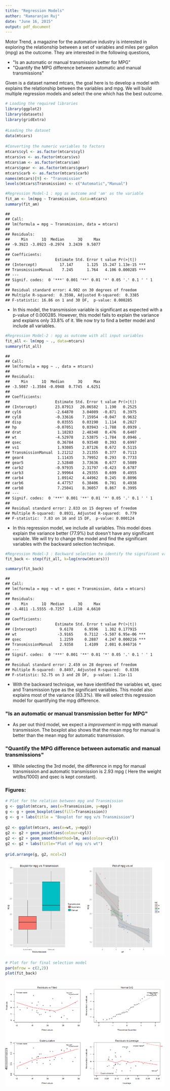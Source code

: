 ```yaml
---
title: "Regression Models"
author: "Ramaranjan Ruj"
date: "June 16, 2015"
output: pdf_document
---
```


Motor Trend, a magazine for the automative industry is interested in exploring the relationship between a set of variables and miles per gallon (mpg) as the outcome. They are interested in the following questions, 
- "Is an automatic or manual transmission better for MPG"
- "Quantify the MPG difference between automatic and manual transmissions"

Given is a dataset named mtcars, the goal here is to develop a model with explains the relationship between the variables and mpg. We will build multiple regression models and select the one which has the best outcome.


```r
# Loading the required libraries
library(ggplot2)
library(datasets)
library(gridExtra)

#Loading the dataset
data(mtcars)

#Converting the numeric variables to factors
mtcars$cyl <- as.factor(mtcars$cyl)
mtcars$vs <- as.factor(mtcars$vs)
mtcars$am <- as.factor(mtcars$am)
mtcars$gear <- as.factor(mtcars$gear)
mtcars$carb <- as.factor(mtcars$carb)
names(mtcars)[9] <- "Transmission"
levels(mtcars$Transmission) <- c("Automatic","Manual")
```


```r
#Regression Model-1 : mpg as outcome and 'am' as the variable
fit_am <- lm(mpg ~ Transmission, data=mtcars)
summary(fit_am)
```

```
## 
## Call:
## lm(formula = mpg ~ Transmission, data = mtcars)
## 
## Residuals:
##     Min      1Q  Median      3Q     Max 
## -9.3923 -3.0923 -0.2974  3.2439  9.5077 
## 
## Coefficients:
##                    Estimate Std. Error t value Pr(>|t|)    
## (Intercept)          17.147      1.125  15.247 1.13e-15 ***
## TransmissionManual    7.245      1.764   4.106 0.000285 ***
## ---
## Signif. codes:  0 '***' 0.001 '**' 0.01 '*' 0.05 '.' 0.1 ' ' 1
## 
## Residual standard error: 4.902 on 30 degrees of freedom
## Multiple R-squared:  0.3598,	Adjusted R-squared:  0.3385 
## F-statistic: 16.86 on 1 and 30 DF,  p-value: 0.000285
```

- In this model, the transmission variable is significant as expected with a p-value of 0.000285. However, this model fails to explain the variance and explains only 33.8% of it. We now try to find a better model and include all variables.


```r
#Regression Model-2 : mpg as outcome with all input variables
fit_all <- lm(mpg ~ ., data=mtcars)
summary(fit_all)
```

```
## 
## Call:
## lm(formula = mpg ~ ., data = mtcars)
## 
## Residuals:
##     Min      1Q  Median      3Q     Max 
## -3.5087 -1.3584 -0.0948  0.7745  4.6251 
## 
## Coefficients:
##                    Estimate Std. Error t value Pr(>|t|)  
## (Intercept)        23.87913   20.06582   1.190   0.2525  
## cyl6               -2.64870    3.04089  -0.871   0.3975  
## cyl8               -0.33616    7.15954  -0.047   0.9632  
## disp                0.03555    0.03190   1.114   0.2827  
## hp                 -0.07051    0.03943  -1.788   0.0939 .
## drat                1.18283    2.48348   0.476   0.6407  
## wt                 -4.52978    2.53875  -1.784   0.0946 .
## qsec                0.36784    0.93540   0.393   0.6997  
## vs1                 1.93085    2.87126   0.672   0.5115  
## TransmissionManual  1.21212    3.21355   0.377   0.7113  
## gear4               1.11435    3.79952   0.293   0.7733  
## gear5               2.52840    3.73636   0.677   0.5089  
## carb2              -0.97935    2.31797  -0.423   0.6787  
## carb3               2.99964    4.29355   0.699   0.4955  
## carb4               1.09142    4.44962   0.245   0.8096  
## carb6               4.47757    6.38406   0.701   0.4938  
## carb8               7.25041    8.36057   0.867   0.3995  
## ---
## Signif. codes:  0 '***' 0.001 '**' 0.01 '*' 0.05 '.' 0.1 ' ' 1
## 
## Residual standard error: 2.833 on 15 degrees of freedom
## Multiple R-squared:  0.8931,	Adjusted R-squared:  0.779 
## F-statistic:  7.83 on 16 and 15 DF,  p-value: 0.000124
```

- In this regression model, we include all variables. This model does explain the variance better (77.9%) but doesn't have any significant variable. We will try to change the model and find the significant variables with the backward selection technique.


```r
#Regression Model-3 : Backward selection to identify the significant variables
fit_back <- step(fit_all, k=log(nrow(mtcars)))
```


```r
summary(fit_back)
```

```
## 
## Call:
## lm(formula = mpg ~ wt + qsec + Transmission, data = mtcars)
## 
## Residuals:
##     Min      1Q  Median      3Q     Max 
## -3.4811 -1.5555 -0.7257  1.4110  4.6610 
## 
## Coefficients:
##                    Estimate Std. Error t value Pr(>|t|)    
## (Intercept)          9.6178     6.9596   1.382 0.177915    
## wt                  -3.9165     0.7112  -5.507 6.95e-06 ***
## qsec                 1.2259     0.2887   4.247 0.000216 ***
## TransmissionManual   2.9358     1.4109   2.081 0.046716 *  
## ---
## Signif. codes:  0 '***' 0.001 '**' 0.01 '*' 0.05 '.' 0.1 ' ' 1
## 
## Residual standard error: 2.459 on 28 degrees of freedom
## Multiple R-squared:  0.8497,	Adjusted R-squared:  0.8336 
## F-statistic: 52.75 on 3 and 28 DF,  p-value: 1.21e-11
```

- With the backward technique, we have identified the variables wt, qsec and Transmission type as the significant variables. This model also explains most of the variance (83.3%). We will select this regression model for quantifying the mpg difference. 

### "Is an automatic or manual transmission better for MPG"
 - As per out third model, we expect a *improvement* in mpg with manual transmission. The boxplot also shows that the mean mpg for manual is better than the mean mpg for automatic transmission.
 
### "Quantify the MPG difference between automatic and manual transmissions"
 - While selecting the 3rd model, the difference in mpg for manual transmission and automatic transmission is 2.93 mpg ( Here the weight wt(lbs/1000) and qsec is kept constant).
 
### Figures:


```r
# Plot for the relation between mpg and Transmission
g <- ggplot(mtcars, aes(x=Transmission, y=mpg))
g <- g + geom_boxplot(aes(fill=Transmission))
g <- g + labs(title = "Boxplot for mpg v/s Transmission")

g2 <- ggplot(mtcars, aes(x=wt, y=mpg))
g2 <- g2 + geom_point(aes(colour=cyl))
g2 <- g2 + geom_smooth(method=lm, aes(colour=cyl))
g2 <- g2 + labs(title="Plot of mpg v/s wt")

grid.arrange(g, g2, ncol=2)
```

![plot of chunk unnamed-chunk-6](figure/unnamed-chunk-6-1.png) 


```r
# Plot for for final selection model
par(mfrow = c(2,2))
plot(fit_back)
```

![plot of chunk unnamed-chunk-7](figure/unnamed-chunk-7-1.png) 
